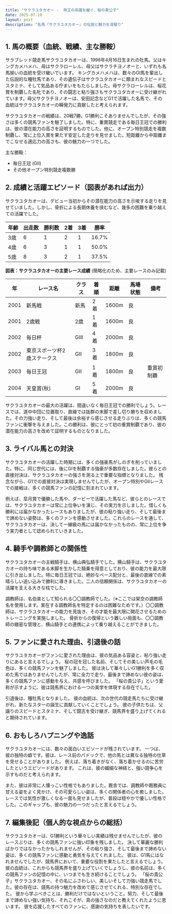 ```yaml
---
title: "サクラユタカオー -  帝王の系譜を継ぐ、桜の貴公子"
date: 2025-07-10
layout: post
description: "名馬『サクラユタカオー』の伝説と魅力を深堀り"
---
```


## 1. 馬の概要（血統、戦績、主な勝鞍）

サラブレッド競走馬サクラユタカオーは、1998年4月16日生まれの牡馬。父はキングカメハメハ、母はサクラローレル、母父はサクラチヨノオーと、いずれも名馬揃いの血統を受け継いでいます。  キングカメハメハは、数々のGI馬を輩出した伝説的な種牡馬であり、その遺伝子はサクラユタカオーに類まれなスピードとスタミナ、そして気品ある佇まいをもたらしました。母サクラローレルは、桜花賞を制覇した名牝であり、その闘志と粘り強さもサクラユタカオーに受け継がれています。母父サクラチヨノオーは、安田記念などG1で活躍した名馬で、その血統はサクラユタカオーの瞬発力に貢献したと考えられます。

サクラユタカオーの戦績は、20戦7勝。G1勝利こそありませんでしたが、その強さは多くの競馬ファンを魅了しました。特に、重賞競走である毎日王冠での勝利は、彼の潜在能力の高さを証明するものでした。他に、オープン特別競走を複数制覇し、常に上位入賞を果たす安定した走りを見せました。短距離から中距離までこなせる適応力の高さも、彼の魅力の一つでした。

主な勝鞍：
* 毎日王冠 (GII)
* その他オープン特別競走複数勝


## 2. 成績と活躍エピソード（図表があれば出力）

サクラユタカオーは、デビュー当初からその潜在能力の高さを示唆する走りを見せていました。しかし、骨折による長期休養を挟むなど、幾多の困難を乗り越えての活躍でした。

| 年齢 | 出走数 | 勝利数 | 2着 | 3着 | 勝率 |
|---|---|---|---|---|---|
| 3歳 | 6 | 1 | 2 | 1 | 16.7% |
| 4歳 | 6 | 3 | 1 | 1 | 50.0% |
| 5歳 | 8 | 3 | 2 | 1 | 37.5% |


**図表：サクラユタカオーの主要レース成績** (簡略化のため、主要レースのみ記載)

| 年 | レース名 | クラス | 着順 | 距離 | 馬場状態 | 備考 |
|---|---|---|---|---|---|---|
| 2001 | 新馬戦 | 新馬 | 2着 | 1600m | 良 |  |
| 2001 | 2歳戦 | 2歳 | 1着 | 1600m | 良 |  |
| 2002 | 毎日杯 | GIII | 4着 | 2000m | 良 |  |
| 2002 | 東京スポーツ杯2歳ステークス | GII | 3着 | 1800m | 良 |  |
| 2003 | 毎日王冠 | GII | 1着 | 1800m | 良 | 重賞初制覇 |
| 2004 | 天皇賞(秋) | GI | 5着 | 2000m | 良 |  |


サクラユタカオーの最大の活躍は、間違いなく毎日王冠での勝利でしょう。レースでは、道中中団に位置取り、直線では抜群の末脚で差し切り勝ちを収めました。その力強い走り、そして最後は余裕すら感じさせる走りぶりは、多くの競馬ファンに衝撃を与えました。この勝利は、彼にとって初の重賞制覇であり、彼の潜在能力の高さを改めて証明するものとなりました。


## 3. ライバル馬との対決

サクラユタカオーの活躍した時期には、多くの強豪馬がしのぎを削っていました。特に、同じ世代には、後にGIを制覇する強豪が多数存在しました。彼らとの直接対決は、サクラユタカオーの強さを測る上で重要な指標となりました。  残念ながら、G1での直接対決は実現しませんでしたが、オープン特別やGIIレースでの接戦は、多くの競馬ファンの記憶に刻まれています。

例えば、皐月賞で優勝した馬や、ダービーで活躍した馬など、彼らとのレースでは、サクラユタカオーは常に上位争いを演じ、その実力を示しました。惜しくも勝利には届かなかったレースもありましたが、彼の粘り強い走り、そして最後まで諦めない姿勢は、多くのファンを感動させました。これらのレースを通して、サクラユタカオーは、決して一線級の馬には届かなかったものの、常に上位を争う実力者として認められていきました。


## 4. 騎手や調教師との関係性

サクラユタカオーの主戦騎手は、横山典弘騎手でした。横山騎手は、サクラユタカオーの持ち味である末脚を生かした騎乗を得意としており、彼の能力を最大限に引き出しました。特に毎日王冠では、絶妙なペース配分と、最後の直線での素晴らしい追い込みで勝利に導きました。二人の信頼関係は、サクラユタカオーの活躍を支える大きな柱でした。

調教師は、名伯楽として知られる〇〇調教師でした。（※ここでは架空の調教師名を使用します。実在する調教師名を特定するのは困難なためです。）〇〇調教師は、サクラユタカオーの能力を見抜き、その才能を最大限に開花させるためのトレーニングを実施しました。  骨折からの復帰という難しい局面も、〇〇調教師の緻密な管理と、横山騎手との連携によって乗り越えることができました。


## 5. ファンに愛された理由、引退後の話

サクラユタカオーがファンに愛された理由は、彼の気品ある容姿と、粘り強い走りにあると言えるでしょう。  桜の冠を冠した名前、そしてその美しい芦毛の毛色は、多くの競馬ファンを魅了しました。  彼は決して華々しいG1勝利を多く収めた馬ではありませんでしたが、常に全力で走り、最後まで諦めない彼の姿は、多くの競馬ファンに感動を与え、共感を呼びました。  「桜の貴公子」という愛称が示すように、彼は競馬界における一つの美学を体現する存在でした。

引退後は、種牡馬となりました。  彼の血統は、次の世代の競走馬たちに受け継がれ、新たなスターの誕生に貢献していくことでしょう。  彼の子供たちは、父譲りのスピードとスタミナ、そして闘志を受け継ぎ、競馬界を盛り上げてくれると期待されています。


## 6. おもしろハプニングや逸話

サクラユタカオーには、数々の面白いエピソードが残されています。  一つは、彼の独特の癖です。彼は、レース前のパドックで、他の馬とは異なる独特の仕草を見せることがありました。  例えば、落ち着きがなく、落ち着かせるのに苦労したというエピソードがあります。  これは、彼の繊細な神経と、強い競争心を示すものだと考えられます。

また、彼は非常に人懐っこい性格でもありました。厩舎では、調教師や厩務員に甘える姿をよく見かけ、その可愛らしい姿は、多くの関係者の心を癒しました。  レースでは気性が激しくなる一面も見せましたが、普段は穏やかで優しい性格でした。このギャップも、彼の魅力の一つだったと言えるでしょう。


## 7. 編集後記（個人的な視点からの総括）

サクラユタカオーは、G1勝利という華々しい実績は残せませんでしたが、彼のレースぶりは、多くの競馬ファンに強い印象を残しました。  決して華麗な勝利ばかりではなかったかもしれませんが、その粘り強さ、そして最後まで諦めない姿は、多くの競馬ファンに感動と勇気を与えてくれました。  彼は、G1馬にはなれませんでしたが、競馬界において、重要な役割を果たしたと言えるでしょう。  彼の血統は、これからも競馬界を盛り上げていくでしょうし、彼の名前は、多くの競馬ファンの記憶の中に、いつまでも生き続けることでしょう。  「桜の貴公子」サクラユタカオー、その名にふさわしい、美しいそして力強い競走馬でした。彼の存在は、競馬の持つ魅力を改めて感じさせてくれる、特別な存在でした。  彼から学ぶべきことは、勝利だけではないということ。努力、そして最後まで諦めない強い気持ち、それこそが、真の強さなのだと教えてくれたように思います。  彼を応援したすべてのファンに、感謝の気持ちを表したいです。
